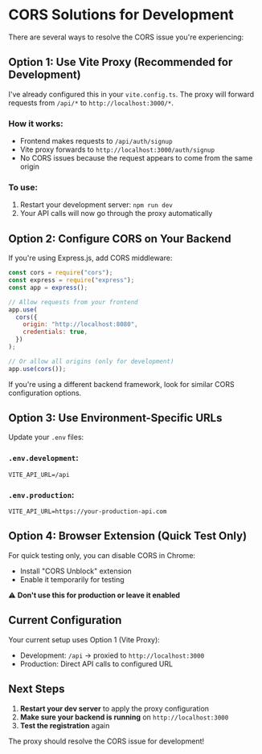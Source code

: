 # CORS Solutions for Development

There are several ways to resolve the CORS issue you're experiencing:

## Option 1: Use Vite Proxy (Recommended for Development)

I've already configured this in your `vite.config.ts`. The proxy will forward requests from `/api/*` to `http://localhost:3000/*`.

### How it works:

- Frontend makes requests to `/api/auth/signup`
- Vite proxy forwards to `http://localhost:3000/auth/signup`
- No CORS issues because the request appears to come from the same origin

### To use:

1. Restart your development server: `npm run dev`
2. Your API calls will now go through the proxy automatically

## Option 2: Configure CORS on Your Backend

If you're using Express.js, add CORS middleware:

```javascript
const cors = require("cors");
const express = require("express");
const app = express();

// Allow requests from your frontend
app.use(
  cors({
    origin: "http://localhost:8080",
    credentials: true,
  })
);

// Or allow all origins (only for development)
app.use(cors());
```

If you're using a different backend framework, look for similar CORS configuration options.

## Option 3: Use Environment-Specific URLs

Update your `.env` files:

### `.env.development`:

```
VITE_API_URL=/api
```

### `.env.production`:

```
VITE_API_URL=https://your-production-api.com
```

## Option 4: Browser Extension (Quick Test Only)

For quick testing only, you can disable CORS in Chrome:

- Install "CORS Unblock" extension
- Enable it temporarily for testing

⚠️ **Don't use this for production or leave it enabled**

## Current Configuration

Your current setup uses Option 1 (Vite Proxy):

- Development: `/api` → proxied to `http://localhost:3000`
- Production: Direct API calls to configured URL

## Next Steps

1. **Restart your dev server** to apply the proxy configuration
2. **Make sure your backend is running** on `http://localhost:3000`
3. **Test the registration** again

The proxy should resolve the CORS issue for development!
